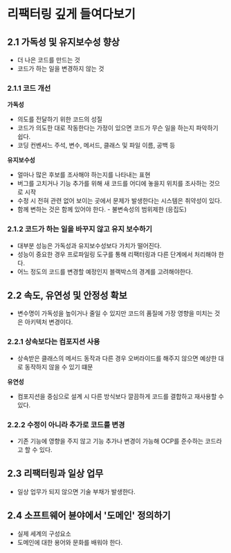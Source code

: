 # 리팩터링 깊게 들여다보기

## 2.1 가독성 및 유지보수성 향상

- 더 나은 코드를 만드는 것
- 코드가 하는 일을 변경하지 않는 것

### 2.1.1 코드 개선

**가독성**

- 의도를 전달하기 위한 코드의 성질
- 코드가 의도한 대로 작동한다는 가정이 있으면 코드가 무슨 일을 하는지 파악하기 쉽다.
- 코딩 컨벤셔느 주석, 변수, 메서드, 클래스 및 파일 이름, 공백 등

**유지보수성**

- 얼마나 많은 후보를 조사해야 하는지를 나타내는 표현
- 버그를 고치거나 기능 추가를 위해 새 코드를 어디에 놓을지 위치를 조사하는 것으로 시작
- 수정 시 전혀 관련 없어 보이는 곳에서 문제가 발생한다는 시스템은 취약성이 있다.
- 함께 변하는 것은 함께 있어야 한다. - 불변속성의 범위제한 (응집도)

### 2.1.2 코드가 하는 일을 바꾸지 않고 유지 보수하기

- 대부분 성능은 가독성과 유지보수성보다 가치가 떨어진다.
- 성능이 중요한 경우 프로파일링 도구를 통해 리팩터링과 다른 단계에서 처리해야 한다.
- 어느 정도의 코드를 변경할 예정인지 블랙박스의 경계를 고려해야한다.

## 2.2 속도, 유연성 및 안정성 확보

- 변수명이 가독성을 높이거나 줄일 수 있지만 코드의 품질에 가장 영향을 미치는 것은 아키텍처 변경이다.

### 2.2.1 상속보다는 컴포지션 사용

- 상속받은 클래스의 메서드 동작과 다른 경우 오버라이드를 해주지 않으면 예상한 대로 동작하지 않을 수 있기 떄문

**유연성**

- 컴포지션을 중심으로 설계 시 다른 방식보다 깔끔하게 코드를 결합하고 재사용할 수 있다.

### 2.2.2 수정이 아니라 추가로 코드를 변경

- 기존 기능에 영향을 주지 않고 기능 추가나 변경이 가능해 OCP를 준수하는 코드라고 할 수 있다.

## 2.3 리팩터링과 일상 업무

- 일상 업무가 되지 않으면 기술 부채가 발생한다.

## 2.4 소프트웨어 뷴야에서 '도메인' 정의하기

- 실제 세계의 구성요소
- 도메인에 대한 용어와 문화를 배워야 한다.
